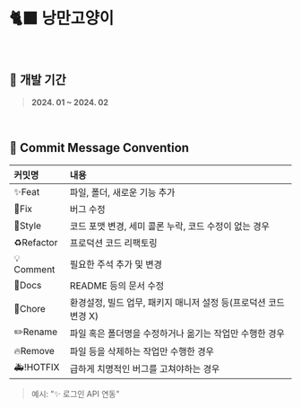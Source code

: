 # 🐈‍⬛ 낭만고양이
<br>

## 👀 개발 기간
> **2024. 01 ~ 2024. 02**
<br>

## 📃 Commit Message Convention
|커밋명|내용|
|:------|:---|
|✨Feat|파일, 폴더, 새로운 기능 추가|
|🐛Fix|버그 수정|
|🎨Style|코드 포맷 변경, 세미 콜론 누락, 코드 수정이 없는 경우|
|♻️Refactor|프로덕션 코드 리팩토링|
|💡Comment|필요한 주석 추가 및 변경|
|📝Docs|README 등의 문서 수정|
|🔧Chore|환경설정, 빌드 업무, 패키지 매니저 설정 등(프로덕션 코드 변경 X)|
|✏️Rename|파일 혹은 폴더명을 수정하거나 옮기는 작업만 수행한 경우|
|🔥Remove|파일 등을 삭제하는 작업만 수행한 경우|
|🚑️!HOTFIX|급하게 치명적인 버그를 고쳐야하는 경우|
> 예시: "✨ 로그인 API 연동"

